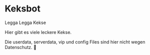 # Keksbot
Legga Legga Kekse

Hier gibt es viele leckere Kekse.

Die userdata, serverdata, vip und config Files sind hier nicht wegen Datenschutz. 🍪
